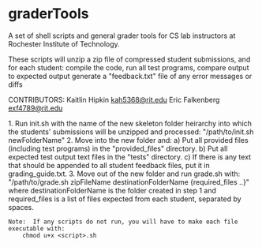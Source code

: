 graderTools
===========

A set of shell scripts and general grader tools for CS lab instructors at
Rochester Institute of Technology.

These scripts will unzip a zip file of compressed student submissions,
and for each student:
	compile the code,
	run all test programs,
	compare output to expected output
	generate a "feedback.txt" file of any error messages or diffs

CONTRIBUTORS: 	Kaitlin Hipkin <kah5368@rit.edu>
				Eric Falkenberg <exf4789@rit.edu>

<INSTRUCTIONS>
	1.  Run init.sh with the name of the new skeleton folder heirarchy into
		which the students' submissions will be unzipped and processed:
			"/path/to/init.sh newFolderName"
	2.  Move into the new folder and:
		a) Put all provided files (including test programs) in the
			"provided_files" directory.
		b) Put all expected test output text files in the "tests" directory.
		c) If there is any text that should be appended to all student
			feedback files, put it in grading_guide.txt.
	3.  Move out of the new folder and run grade.sh with:
			"/path/to/grade.sh zipFileName destinationFolderName {required_files ..}"
		where destinationFolderName is the folder created in step 1 and
		required_files is a list of files expected from each student,
		separated by spaces.

	Note:  If any scripts do not run, you will have to make each file
	executable with:
		chmod u+x <script>.sh